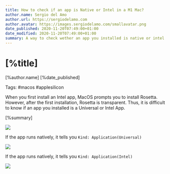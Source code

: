 ```yaml
---
title: How to check if an app is Native or Intel in a M1 Mac?
author.name: Sergio del Amo
author.url: https://sergiodelamo.com
author.avatar: https://images.sergiodelamo.com/smallavatar.png 
date_published: 2020-11-20T07:49:00+01:00
date_modified: 2020-11-20T07:49:00+01:00
summary: A way to check wether an app you installed is native or intel is to right click "Get Info" in an application.
---
```


# [%title]

[%author.name] [%date_published]

Tags: #macos #applesilicon

When you first install an Intel app, MacOS prompts you to install Rosetta. However, after the first installation, Rosetta is transparent. Thus, it is difficult to know if an app you installed is a Universal or Intel App. 

[%summary]

![](https://images.sergiodelamo.com/app-get-info.png)

If the app runs natively, it tells you `Kind: Application(Universal)`

![](https://images.sergiodelamo.com/macos-app-universal.png)

If the app runs natively, it tells you `Kind: Application(Intel)`

![](https://images.sergiodelamo.com/macos-app-intel.png)

